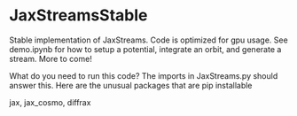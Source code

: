 # JaxStreamsStable
Stable implementation of JaxStreams. 
Code is optimized for gpu usage. See demo.ipynb for how to setup a potential, integrate an orbit, and generate a stream.
More to come!


What do you need to run this code?
The imports in JaxStreams.py should answer this.
Here are the unusual packages that are pip installable

jax, jax_cosmo, diffrax
